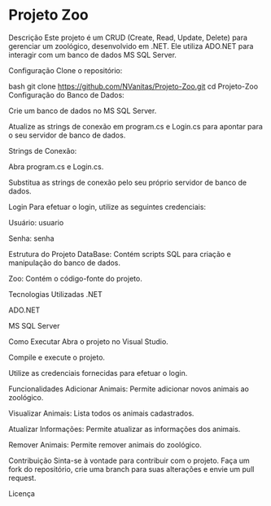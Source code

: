 # Projeto Zoo

Descrição
Este projeto é um CRUD (Create, Read, Update, Delete) para gerenciar um zoológico, desenvolvido em .NET. Ele utiliza ADO.NET para interagir com um banco de dados MS SQL Server.

Configuração
Clone o repositório:

bash
git clone https://github.com/NVanitas/Projeto-Zoo.git
cd Projeto-Zoo
Configuração do Banco de Dados:

Crie um banco de dados no MS SQL Server.

Atualize as strings de conexão em program.cs e Login.cs para apontar para o seu servidor de banco de dados.

Strings de Conexão:

Abra program.cs e Login.cs.

Substitua as strings de conexão pelo seu próprio servidor de banco de dados.

Login
Para efetuar o login, utilize as seguintes credenciais:

Usuário: usuario

Senha: senha

Estrutura do Projeto
DataBase: Contém scripts SQL para criação e manipulação do banco de dados.

Zoo: Contém o código-fonte do projeto.

Tecnologias Utilizadas
.NET

ADO.NET

MS SQL Server

Como Executar
Abra o projeto no Visual Studio.

Compile e execute o projeto.

Utilize as credenciais fornecidas para efetuar o login.

Funcionalidades
Adicionar Animais: Permite adicionar novos animais ao zoológico.

Visualizar Animais: Lista todos os animais cadastrados.

Atualizar Informações: Permite atualizar as informações dos animais.

Remover Animais: Permite remover animais do zoológico.

Contribuição
Sinta-se à vontade para contribuir com o projeto. Faça um fork do repositório, crie uma branch para suas alterações e envie um pull request.

Licença
